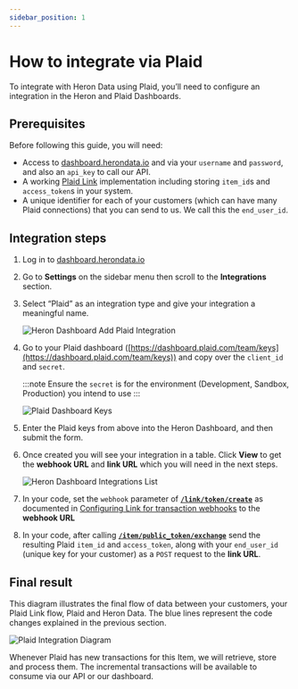 ```yaml
---
sidebar_position: 1
---
```


# How to integrate via Plaid

To integrate with Heron Data using Plaid, you’ll need to configure an integration in the Heron and Plaid Dashboards.

## Prerequisites

Before following this guide, you will need:

- Access to [dashboard.herondata.io](http://dashboard.herondata.io) and via your `username` and `password`, and also an `api_key` to call our API.
- A working [Plaid Link](https://plaid.com/docs/link/) implementation including storing `item_id`s and `access_token`s in your system.
- A unique identifier for each of your customers (which can have many Plaid connections) that you can send to us. We call this the `end_user_id`.

## Integration steps

1. Log in to [dashboard.herondata.io](http://dashboard.herondata.io)
2. Go to **Settings** on the sidebar menu then scroll to the **Integrations** section.
3. Select “Plaid” as an integration type and give your integration a meaningful name.

    ![Heron Dashboard Add Plaid Integration](/img/heron_dashboard_add_integration_plaid.png)

4. Go to your Plaid dashboard ([https://dashboard.plaid.com/team/keys](https://dashboard.plaid.com/team/keys)) and copy over the `client_id` and `secret`.

    :::note
    Ensure the `secret` is for the environment (Development, Sandbox, Production) you intend to use
    :::

    ![Plaid Dashboard Keys](/img/plaid_dashboard_keys.png)

5. Enter the Plaid keys from above into the Heron Dashboard, and then submit the form.
6. Once created you will see your integration in a table. Click **View** to get the **webhook URL** and **link URL** which you will need in the next steps.

    ![Heron Dashboard Integrations List](/img/heron_dashboard_integrations_plaid.png)

7. In your code, set the `webhook` parameter of **[`/link/token/create`](https://plaid.com/docs/api/tokens/#linktokencreate)** as documented in [Configuring Link for transaction webhooks](https://plaid.com/docs/transactions/webhooks/#configuring-link-for-transactions-webhooks) to the **webhook URL**
8. In your code, after calling **[`/item/public_token/exchange`](https://plaid.com/docs/api/tokens/#itempublic_tokenexchange)** send the resulting Plaid `item_id` and `access_token`, along with your `end_user_id` (unique key for your customer) as a `POST` request to the **link URL**.

## Final result

This diagram illustrates the final flow of data between your customers, your Plaid Link flow, Plaid and Heron Data. The blue lines represent the code changes explained in the previous section.

![Plaid Integration Diagram](/img/plaid_integration_diagram.png)

Whenever Plaid has new transactions for this Item, we will retrieve, store and process them. The incremental transactions will be available to consume via our API or our dashboard.
